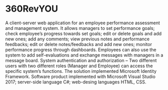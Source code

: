 # 360RevYOU
 A client-server web application for an employee performance assessment and management system. 
 It allows managers to set performance goals; check employee’s progress towards set goals; edit or delete goals and add new ones; add any comments; view previous notes and           performance feedbacks; edit or delete notes/feedbacks and add new ones; monitor performance progress through dashboards. 
 Employees can also use the system to add self-evaluations and exchange messages with managers in a message board. 
 System authentication and authorization – Two different users with two different roles (Manager and Employee) can access the specific system’s functions. The solution implemented   Microsoft Identity Framework. 
 Software product implemented with Microsoft Visual Studio 2017; server-side language C#; web-desing languages HTML, CSS.
